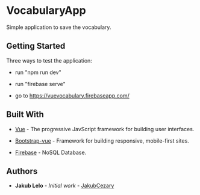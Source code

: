 # VocabularyApp

Simple application to save the vocabulary.

## Getting Started

Three ways to test the application:
* run "npm run dev"

* run "firebase serve"

* go to https://vuevocabulary.firebaseapp.com/




## Built With

* [Vue](https://vuejs.org/) - The progressive JavScript framework for building user interfaces.

* [Bootstrap-vue](https://bootstrap-vue.js.org/) - Framework for building responsive, mobile-first sites.

* [Firebase](https://firebase.google.com/) - NoSQL Database.


## Authors

* **Jakub Lelo** - *Initial work* - [JakubCezary](https://github.com/JakubCezary)
